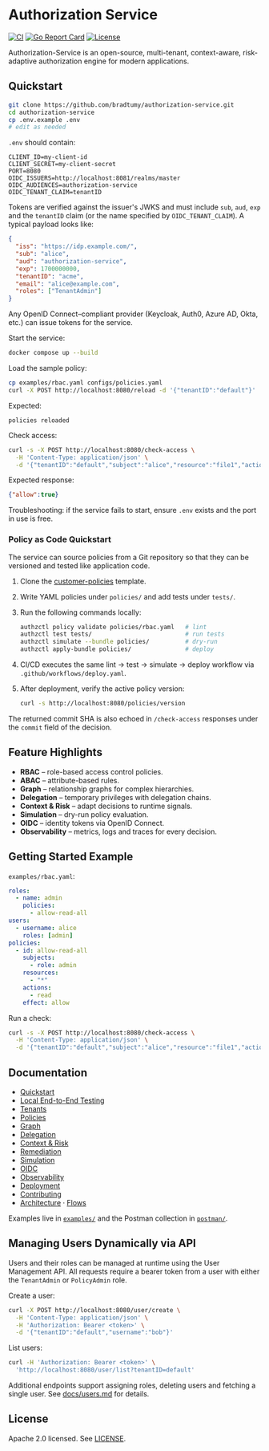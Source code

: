 # Authorization Service

[![CI](https://github.com/bradtumy/authorization-service/actions/workflows/ci.yml/badge.svg)](https://github.com/bradtumy/authorization-service/actions/workflows/ci.yml)
[![Go Report Card](https://goreportcard.com/badge/github.com/bradtumy/authorization-service)](https://goreportcard.com/report/github.com/bradtumy/authorization-service)
[![License](https://img.shields.io/badge/License-Apache_2.0-blue.svg)](LICENSE)

Authorization-Service is an open-source, multi-tenant, context-aware, risk-adaptive authorization engine for modern applications.

## Quickstart

```sh
git clone https://github.com/bradtumy/authorization-service.git
cd authorization-service
cp .env.example .env
# edit as needed
```

`.env` should contain:

```
CLIENT_ID=my-client-id
CLIENT_SECRET=my-client-secret
PORT=8080
OIDC_ISSUERS=http://localhost:8081/realms/master
OIDC_AUDIENCES=authorization-service
OIDC_TENANT_CLAIM=tenantID
```

Tokens are verified against the issuer's JWKS and must include `sub`, `aud`, `exp` and the `tenantID` claim (or the name specified by `OIDC_TENANT_CLAIM`). A typical payload looks like:

```json
{
  "iss": "https://idp.example.com/",
  "sub": "alice",
  "aud": "authorization-service",
  "exp": 1700000000,
  "tenantID": "acme",
  "email": "alice@example.com",
  "roles": ["TenantAdmin"]
}
```

Any OpenID Connect–compliant provider (Keycloak, Auth0, Azure AD, Okta, etc.) can issue tokens for the service.

Start the service:

```sh
docker compose up --build
```

Load the sample policy:

```sh
cp examples/rbac.yaml configs/policies.yaml
curl -X POST http://localhost:8080/reload -d '{"tenantID":"default"}'
```

Expected:

```text
policies reloaded
```

Check access:

```sh
curl -s -X POST http://localhost:8080/check-access \
  -H 'Content-Type: application/json' \
  -d '{"tenantID":"default","subject":"alice","resource":"file1","action":"read"}'
```

Expected response:

```json
{"allow":true}
```

Troubleshooting: if the service fails to start, ensure `.env` exists and the port in use is free.

### Policy as Code Quickstart

The service can source policies from a Git repository so that they can be versioned and tested like application code.

1. Clone the [customer-policies](https://github.com/your-org/customer-policies) template.
2. Write YAML policies under `policies/` and add tests under `tests/`.
3. Run the following commands locally:

   ```bash
   authzctl policy validate policies/rbac.yaml   # lint
   authzctl test tests/                          # run tests
   authzctl simulate --bundle policies/          # dry‑run
   authzctl apply-bundle policies/               # deploy
   ```

4. CI/CD executes the same lint → test → simulate → deploy workflow via `.github/workflows/deploy.yaml`.
5. After deployment, verify the active policy version:

   ```bash
   curl -s http://localhost:8080/policies/version
   ```

The returned commit SHA is also echoed in `/check-access` responses under the `commit` field of the decision.

## Feature Highlights

- **RBAC** – role-based access control policies.
- **ABAC** – attribute-based rules.
- **Graph** – relationship graphs for complex hierarchies.
- **Delegation** – temporary privileges with delegation chains.
- **Context & Risk** – adapt decisions to runtime signals.
- **Simulation** – dry-run policy evaluation.
- **OIDC** – identity tokens via OpenID Connect.
- **Observability** – metrics, logs and traces for every decision.

## Getting Started Example

`examples/rbac.yaml`:

```yaml
roles:
  - name: admin
    policies:
      - allow-read-all
users:
  - username: alice
    roles: [admin]
policies:
  - id: allow-read-all
    subjects:
      - role: admin
    resources:
      - "*"
    actions:
      - read
    effect: allow
```

Run a check:

```sh
curl -s -X POST http://localhost:8080/check-access \
  -H 'Content-Type: application/json' \
  -d '{"tenantID":"default","subject":"alice","resource":"file1","action":"read"}'
```

## Documentation

- [Quickstart](docs/quickstart.md)
- [Local End-to-End Testing](docs/local-testing.md)
- [Tenants](docs/tenants.md)
- [Policies](docs/policies.md)
- [Graph](docs/graph.md)
- [Delegation](docs/delegation.md)
- [Context & Risk](docs/context.md)
- [Remediation](docs/remediation.md)
- [Simulation](docs/simulation.md)
- [OIDC](docs/oidc.md)
- [Observability](docs/observability.md)
- [Deployment](docs/deployment.md)
- [Contributing](docs/contributing.md)
- [Architecture](docs/architecture.md) · [Flows](docs/flows.md)

Examples live in [`examples/`](examples) and the Postman collection in [`postman/`](postman).

## Managing Users Dynamically via API

Users and their roles can be managed at runtime using the User Management API. All requests require a bearer token from a user with either the `TenantAdmin` or `PolicyAdmin` role.

Create a user:

```sh
curl -X POST http://localhost:8080/user/create \
  -H 'Content-Type: application/json' \
  -H 'Authorization: Bearer <token>' \
  -d '{"tenantID":"default","username":"bob"}'
```

List users:

```sh
curl -H 'Authorization: Bearer <token>' \
  'http://localhost:8080/user/list?tenantID=default'
```

Additional endpoints support assigning roles, deleting users and fetching a single user. See [docs/users.md](docs/users.md) for details.

## License

Apache 2.0 licensed. See [LICENSE](LICENSE).
